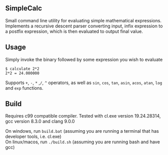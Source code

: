 ## SimpleCalc

Small command line utility for evaluating simple mathematical expressions. Implements a recursive descent parser converting input, infix expression to a postfix expression, which is then evaluated to output final value.

## Usage
Simply invoke the binary followed by some expression you wish to evaluate
~~~
$ calculate 2*2
2*2 = 24.000000
~~~

Supports `+`, `-`, `*` ,`/`, `^` operators, as well as `sin`, `cos`, `tan`, `asin`, `acos`, `atan`, `log` and `exp` functions.

## Build
Requires c99 compatible compiler. Tested with cl.exe version 19.24.28314, gcc version 8.3.0 and clang 9.0.0

On windows, run `build.bat` (assuming you are running a terminal that has developer tools, i.e. cl.exe)  
On linux/macos, run `./build.sh` (assuming you are running bash and have gcc)


